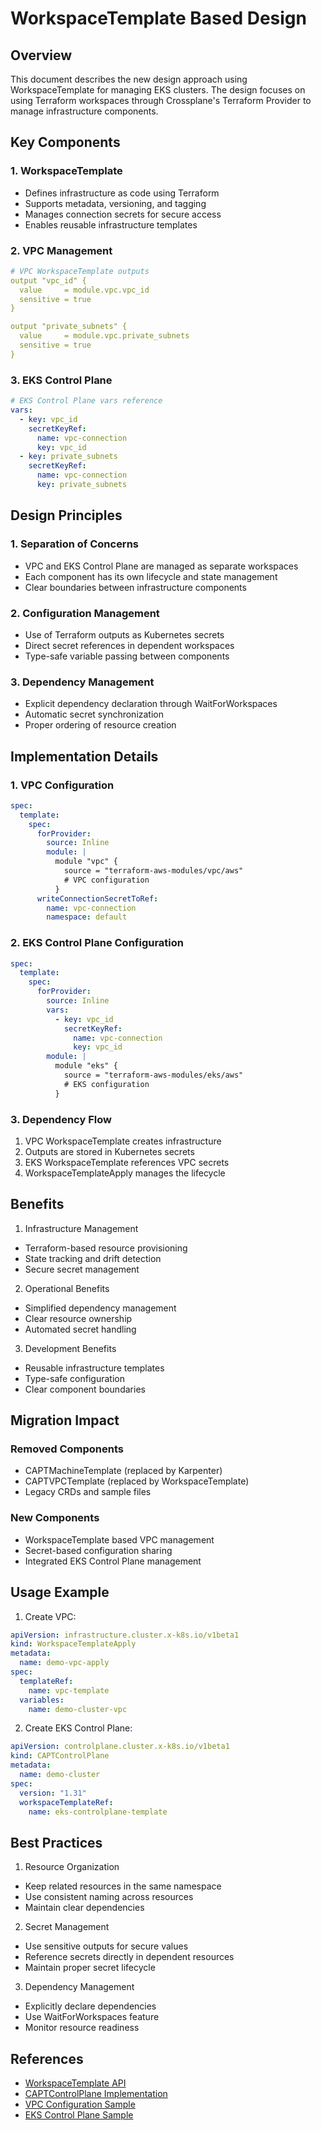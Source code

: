 # WorkspaceTemplate Based Design

## Overview

This document describes the new design approach using WorkspaceTemplate for managing EKS clusters. The design focuses on using Terraform workspaces through Crossplane's Terraform Provider to manage infrastructure components.

## Key Components

### 1. WorkspaceTemplate
- Defines infrastructure as code using Terraform
- Supports metadata, versioning, and tagging
- Manages connection secrets for secure access
- Enables reusable infrastructure templates

### 2. VPC Management
```yaml
# VPC WorkspaceTemplate outputs
output "vpc_id" {
  value     = module.vpc.vpc_id
  sensitive = true
}

output "private_subnets" {
  value     = module.vpc.private_subnets
  sensitive = true
}
```

### 3. EKS Control Plane
```yaml
# EKS Control Plane vars reference
vars:
  - key: vpc_id
    secretKeyRef:
      name: vpc-connection
      key: vpc_id
  - key: private_subnets
    secretKeyRef:
      name: vpc-connection
      key: private_subnets
```

## Design Principles

### 1. Separation of Concerns
- VPC and EKS Control Plane are managed as separate workspaces
- Each component has its own lifecycle and state management
- Clear boundaries between infrastructure components

### 2. Configuration Management
- Use of Terraform outputs as Kubernetes secrets
- Direct secret references in dependent workspaces
- Type-safe variable passing between components

### 3. Dependency Management
- Explicit dependency declaration through WaitForWorkspaces
- Automatic secret synchronization
- Proper ordering of resource creation

## Implementation Details

### 1. VPC Configuration
```yaml
spec:
  template:
    spec:
      forProvider:
        source: Inline
        module: |
          module "vpc" {
            source = "terraform-aws-modules/vpc/aws"
            # VPC configuration
          }
      writeConnectionSecretToRef:
        name: vpc-connection
        namespace: default
```

### 2. EKS Control Plane Configuration
```yaml
spec:
  template:
    spec:
      forProvider:
        source: Inline
        vars:
          - key: vpc_id
            secretKeyRef:
              name: vpc-connection
              key: vpc_id
        module: |
          module "eks" {
            source = "terraform-aws-modules/eks/aws"
            # EKS configuration
          }
```

### 3. Dependency Flow
1. VPC WorkspaceTemplate creates infrastructure
2. Outputs are stored in Kubernetes secrets
3. EKS WorkspaceTemplate references VPC secrets
4. WorkspaceTemplateApply manages the lifecycle

## Benefits

1. Infrastructure Management
- Terraform-based resource provisioning
- State tracking and drift detection
- Secure secret management

2. Operational Benefits
- Simplified dependency management
- Clear resource ownership
- Automated secret handling

3. Development Benefits
- Reusable infrastructure templates
- Type-safe configuration
- Clear component boundaries

## Migration Impact

### Removed Components
- CAPTMachineTemplate (replaced by Karpenter)
- CAPTVPCTemplate (replaced by WorkspaceTemplate)
- Legacy CRDs and sample files

### New Components
- WorkspaceTemplate based VPC management
- Secret-based configuration sharing
- Integrated EKS Control Plane management

## Usage Example

1. Create VPC:
```yaml
apiVersion: infrastructure.cluster.x-k8s.io/v1beta1
kind: WorkspaceTemplateApply
metadata:
  name: demo-vpc-apply
spec:
  templateRef:
    name: vpc-template
  variables:
    name: demo-cluster-vpc
```

2. Create EKS Control Plane:
```yaml
apiVersion: controlplane.cluster.x-k8s.io/v1beta1
kind: CAPTControlPlane
metadata:
  name: demo-cluster
spec:
  version: "1.31"
  workspaceTemplateRef:
    name: eks-controlplane-template
```

## Best Practices

1. Resource Organization
- Keep related resources in the same namespace
- Use consistent naming across resources
- Maintain clear dependencies

2. Secret Management
- Use sensitive outputs for secure values
- Reference secrets directly in dependent resources
- Maintain proper secret lifecycle

3. Dependency Management
- Explicitly declare dependencies
- Use WaitForWorkspaces feature
- Monitor resource readiness

## References

- [WorkspaceTemplate API](../api/v1beta1/workspacetemplate_types.go)
- [CAPTControlPlane Implementation](../api/controlplane/v1beta1/captcontrolplane_types.go)
- [VPC Configuration Sample](../config/samples/cluster/vpc.yaml)
- [EKS Control Plane Sample](../config/samples/cluster/controlplane.yaml)
